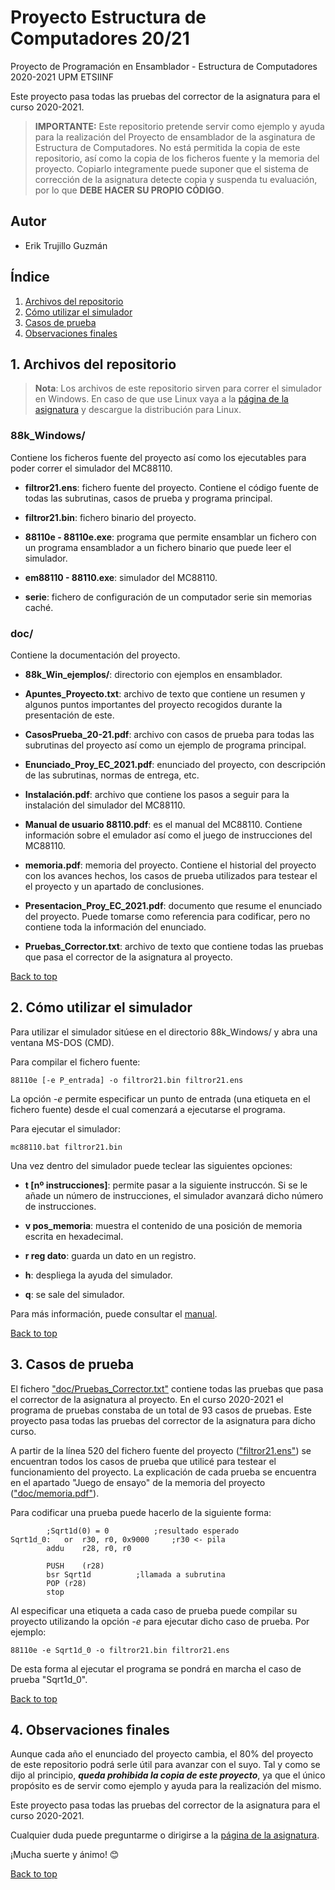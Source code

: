 <a name="top"></a>
# Proyecto Estructura de Computadores 20/21
Proyecto de Programación en Ensamblador - Estructura de Computadores 2020-2021 UPM ETSIINF

Este proyecto pasa todas las pruebas del corrector de la asignatura para el curso 2020-2021.



> **IMPORTANTE:** Este repositorio pretende servir como ejemplo y ayuda para la realización del Proyecto de ensamblador de la asginatura de Estructura de Computadores. No está permitida la copia de este repositorio, así como la copia de los ficheros fuente y la memoria del proyecto. Copiarlo integramente puede suponer que el sistema de corrección de la asignatura detecte copia y suspenda tu evaluación, por lo que **DEBE HACER SU PROPIO CÓDIGO**.


## Autor

- Erik Trujillo Guzmán





##  Índice

1. [Archivos del repositorio](#apartado1)
2. [Cómo utilizar el simulador](#apartado2)
3. [Casos de prueba](#apartado3)
4. [Observaciones finales](#apartado4)



<a name="apartado1"></a>
## 1. Archivos del repositorio

> **Nota**: Los archivos de este repositorio sirven para correr el simulador en Windows. En caso de que use Linux vaya a la [página de la asignatura](https://www.datsi.fi.upm.es/docencia/Estructura_09/Proyecto_Ensamblador/) y descargue la distribución para Linux.


### 88k_Windows/

Contiene los ficheros fuente del proyecto así como los ejecutables para poder correr el simulador del MC88110.

- **filtror21.ens**: fichero fuente del proyecto. Contiene el código fuente de todas las subrutinas, casos de prueba y programa principal.
- **filtror21.bin**: fichero binario del proyecto.

- **88110e - 88110e.exe**: programa que permite ensamblar un fichero con un programa ensamblador a un fichero binario que puede leer el simulador.

- **em88110 - 88110.exe**: simulador del MC88110.

- **serie**: fichero de configuración de un computador serie sin memorias caché.



### doc/

Contiene la documentación del proyecto.

- **88k_Win_ejemplos/**: directorio con ejemplos en ensamblador.

- **Apuntes_Proyecto.txt**: archivo de texto que contiene un resumen y algunos puntos importantes del proyecto recogidos durante la presentación de este.

- **CasosPrueba_20-21.pdf**: archivo con casos de prueba para todas las subrutinas del proyecto así como un ejemplo de programa principal.

- **Enunciado_Proy_EC_2021.pdf**: enunciado del proyecto, con descripción de las subrutinas, normas de entrega, etc.

- **Instalación.pdf**: archivo que contiene los pasos a seguir para la instalación del simulador del MC88110.

- **Manual de usuario 88110.pdf**: es el manual del MC88110. Contiene información sobre el emulador así como el juego de instrucciones del MC88110.

- **memoria.pdf**: memoria del proyecto. Contiene el historial del proyecto con los avances hechos, los casos de prueba utilizados para testear el el proyecto y un apartado de conclusiones.

- **Presentacion_Proy_EC_2021.pdf**: documento que resume el enunciado del proyecto. Puede tomarse como referencia para codificar, pero no contiene toda la información del enunciado.

- **Pruebas_Corrector.txt**: archivo de texto que contiene todas las pruebas que pasa el corrector de la asignatura al proyecto.


[Back to top](#top)
	
	
<a name="apartado2"></a>
## 2. Cómo utilizar el simulador

Para utilizar el simulador sitúese en el directorio 88k_Windows/ y abra una ventana MS-DOS (CMD).

Para compilar el fichero fuente:

	88110e [-e P_entrada] -o filtror21.bin filtror21.ens
	
La opción *-e* permite especificar un punto de entrada (una etiqueta en el fichero fuente) desde el cual comenzará a ejecutarse el programa.
	
	
Para ejecutar el simulador:

	mc88110.bat filtror21.bin
	

Una vez dentro del simulador puede teclear las siguientes opciones:

- **t \[nº instrucciones\]**: permite pasar a la siguiente instruccón. Si se le añade un número de instrucciones, el simulador avanzará dicho número de instrucciones.

- **v pos_memoria**: muestra el contenido de una posición de memoria escrita en hexadecimal.

- **r reg dato**: guarda un dato en un registro.

- **h**: despliega la ayuda del simulador.

- **q**: se sale del simulador.
	
	
Para más información, puede consultar el [manual](https://github.com/Eriik24/Proyecto-Ensamblador-20-21/blob/main/doc/Manual%20de%20usuario%2088110.pdf).
	
	
[Back to top](#top)



<a name="apartado3"></a>
## 3. Casos de prueba

El fichero ["doc/Pruebas_Corrector.txt"](https://github.com/Eriik24/Proyecto-Ensamblador-20-21/blob/main/doc/Pruebas_Corrector.txt) contiene todas las pruebas que pasa el corrector de la asignatura al proyecto. En el curso 2020-2021 el programa de pruebas constaba de un total de 93 casos de pruebas. Este proyecto pasa todas las pruebas del corrector de la asignatura para dicho curso.


A partir de la línea 520 del fichero fuente del proyecto (["filtror21.ens"](https://github.com/Eriik24/Proyecto-Ensamblador-20-21/blob/main/88k_Windows/filtror21.ens)) se encuentran todos los casos de prueba que utilicé para testear el funcionamiento del proyecto. La explicación de cada prueba se encuentra en el apartado "Juego de ensayo" de la memoria del proyecto (["doc/memoria.pdf"](https://github.com/Eriik24/Proyecto-Ensamblador-20-21/blob/main/doc/memoria.pdf)).

Para codificar una prueba puede hacerlo de la siguiente forma:

```assembly
		;Sqrt1d(0) = 0			;resultado esperado
Sqrt1d_0:	or	r30, r0, 0x9000		;r30 <- pila
		addu	r28, r0, r0
			
		PUSH	(r28)
		bsr	Sqrt1d			;llamada a subrutina
		POP	(r28)
		stop
```
	
Al especificar una etiqueta a cada caso de prueba puede compilar su proyecto utilizando la opción *-e* para ejecutar dicho caso de prueba. Por ejemplo:

	88110e -e Sqrt1d_0 -o filtror21.bin filtror21.ens
	
De esta forma al ejecutar el programa se pondrá en marcha el caso de prueba "Sqrt1d_0".
	
	
[Back to top](#top)


<a name="apartado4"></a>
## 4. Observaciones finales

Aunque cada año el enunciado del proyecto cambia, el 80% del proyecto de este repositorio podrá serle útil para avanzar con el suyo. Tal y como se dijo al principio, ***queda prohibida la copia de este proyecto***, ya que el único propósito es de servir como ejemplo y ayuda para la realización del mismo.

Este proyecto pasa todas las pruebas del corrector de la asignatura para el curso 2020-2021.

Cualquier duda puede preguntarme o dirigirse a la [página de la asignatura](https://www.datsi.fi.upm.es/docencia/Estructura_09/Proyecto_Ensamblador/).

¡Mucha suerte y ánimo! :blush:


[Back to top](#top)
		

